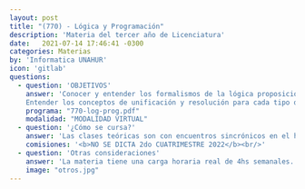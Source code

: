 ```yaml
---
layout: post
title: "(770) - Lógica y Programación"
description: 'Materia del tercer año de Licenciatura'
date:   2021-07-14 17:46:41 -0300
categories: Materias
by: 'Informatica UNAHUR'
icon: 'gitlab'
questions:
  - question: 'OBJETIVOS'
    answer: 'Conocer y entender los formalismos de la lógica proposicional y de primer orden, su poder expresivo y limitaciones. Reconozca las diferencias entre las formalizaciones sintácticas y semánticas de dichos formalismos, como así también la relación entre ambos planteos.
    Entender los conceptos de unificación y resolución para cada tipo de lógica, su aplicación y utilidad práctica. Conocer el sistema formal, especificación e implementación de programas, utilizado posteriormente para la verificación de su correctitud, haciendo uso práctico de los distintos formalismos introducidos en el curso. '
    programa: "770-log-prog.pdf"
    modalidad: "MODALIDAD VIRTUAL"
  - question: '¿Cómo se cursa?'
    answer: 'Las clases teóricas son con encuentros sincrónicos en el horario de la asignatura. Los alumnos requieren tiempo adicional  para el desarrollo de las actividades prácticas.'
    comisiones: '<b>NO SE DICTA 2do CUATRIMESTRE 2022</b><br/>'
  - question: 'Otras consideraciones'
    answer: 'La materia tiene una carga horaria real de 4hs semanales. La recomendación es estar presente en todas las clases, repasar los contenidos y contemplar tiempo extra de estudio.'
    image: "otros.jpg"
---
```

